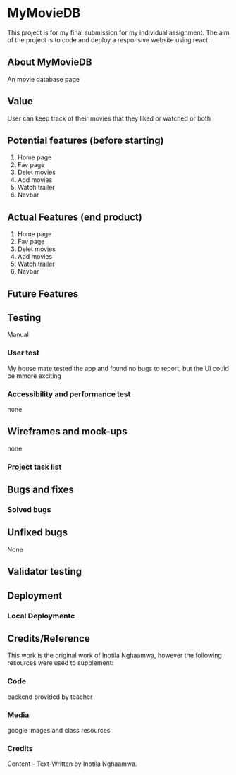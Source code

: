 # MyMovieDB

This project is for my final submission for my individual assignment. The aim of the project is to code and deploy a responsive website using react. 

## About MyMovieDB
An movie database page

## Value
User can keep track of their movies that they liked or watched or both


## Potential features (before starting)

1. Home page
2. Fav page
3. Delet movies
4. Add movies
5. Watch trailer
6. Navbar

## Actual Features (end product)
1. Home page
2. Fav page
3. Delet movies
4. Add movies
5. Watch trailer
6. Navbar

## Future Features


## Testing
Manual
 
### User test

My house mate tested the app and found no bugs to report, but the UI could be mmore exciting

### Accessibility and performance test
none

## Wireframes and mock-ups
none

### Project task list 

## Bugs and fixes


### Solved bugs


## Unfixed bugs

None

## Validator testing



## Deployment

### Local Deploymentc


## Credits/Reference 
This work is the original work of Inotila Nghaamwa, however the following resources were used to supplement:

### Code
backend provided by teacher

### Media
google images and class resources

### Credits 

Content -
Text-Written by Inotila Nghaamwa.

